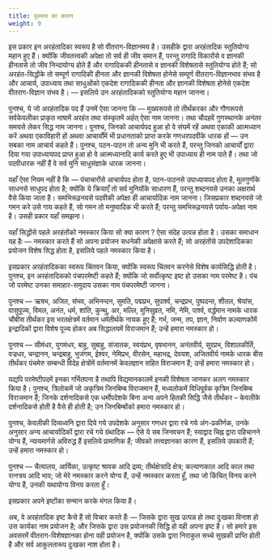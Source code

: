 ```yaml
---
title: पूज्यत्व का कारण
weight: 9
---
```


इस प्रकार इन अरहंतादिका स्वरूप है सो वीतराग-विज्ञानमय है। उसहीके द्वारा अरहंतादिक स्तुतियोग्य महान हुए हैं। क्योंकि जीवतत्त्वकी अपेक्षा तो सर्व ही जीव समान हैं, परन्तु रागादि विकारोंसे व ज्ञानकी हीनतासे तो जीव निन्दायोग्य होते हैं और रागादिककी हीनतासे व ज्ञानकी विशेषतासे स्तुतियोग्य होते हैं; सो अरहंत-सिद्धोंके तो सम्पूर्ण रागादिकी हीनता और ज्ञानकी विशेषता होनेसे सम्पूर्ण वीतराग-विज्ञानभाव संभव है और आचार्य, उपाध्याय तथा साधुओंको एकदेश रागादिककी हीनता और ज्ञानकी विशेषता होनेसे एकदेश वीतराग-विज्ञान संभव है। — इसलिये उन अरहंतादिकको स्तुतियोग्य महान जानना।

पुनश्च, ये जो अरहंतादिक पद हैं उनमें ऐसा जानना कि — मुख्यरूपसे तो तीर्थंकरका और गौणरूपसे सर्वकेवलीका प्राकृत भाषामें अरहंत तथा संस्कृतमें अर्हत् ऐसा नाम जानना। तथा चौदहवें गुणस्थानके अनंतर समयसे लेकर सिद्ध नाम जानना। पुनश्च, जिनको आचार्यपद हुआ हो वे संघमें रहें अथवा एकाकी आत्मध्यान करें अथवा एकाविहारी हों अथवा आचार्योंमें भी प्रधानताको प्राप्त करके गणधरपदवीके धारक हों — उन सबका नाम आचार्य कहते हैं। पुनश्च, पठन-पाठन तो अन्य मुनि भी करते हैं, परन्तु जिनको आचार्यों द्वारा दिया गया उपाध्यायपद प्राप्त हुआ हो वे आत्मध्यानादि कार्य करते हुए भी उपाध्याय ही नाम पाते हैं। तथा जो पदवीधारक नहीं हैं वे सर्व मुनि साधुसंज्ञाके धारक जानना।

यहाँ ऐसा नियम नहीं है कि — पंचाचारोंसे आचार्यपद होता है, पठन-पाठनसे उपाध्यायपद होता है, मूलगुणोंके साधनसे साधुपद होता है; क्योंकि ये क्रियाएँ तो सर्व मुनियोंके साधारण हैं, परन्तु शब्दनयसे उनका अक्षरार्थ वैसे किया जाता है। समभिरूढ़नयसे पदवीकी अपेक्षा ही आचार्यादिक नाम जानना। जिसप्रकार शब्दनयसे जो गमन करे उसे गाय कहते हैं, सो गमन तो मनुष्यादिक भी करते हैं; परन्तु समभिरूढ़नयसे पर्याय-अपेक्षा नाम है। उसही प्रकार यहाँ समझना।

यहाँ सिद्धोंसे पहले अरहंतोंको नमस्कार किया सो क्या कारण ? ऐसा संदेह उत्पन्न होता है। उसका समाधान यह हैः — नमस्कार करते हैं सो अपना प्रयोजन सधनेकी अपेक्षासे करते हैं; सो अरहंतोंसे उपदेशादिकका प्रयोजन विशेष सिद्ध होता है, इसलिये पहले नमस्कार किया है।

इसप्रकार अरहंतादिकका स्वरूप चिंतवन किया, क्योंकि स्वरूप चिंतवन करनेसे विशेष कार्यसिद्धि होती है। पुनश्च, इन अरहंतादिकको पंचपरमेष्टी कहते हैं; क्योंकि जो सर्वोत्कृष्ट इष्ट हो उसका नाम परमेष्ट है। पंच जो परमेष्ट उनका समाहार-समुदाय उसका नाम पंचपरमेष्टी जानना।

पुनश्च — ऋषभ, अजित, संभव, अभिनन्दन, सुमति, पद्मप्रभ, सुपार्श्व, चन्द्रप्रभ, पुष्पदन्त, शीतल, श्रेयांस, वासुपूज्य, विमल, अनंत, धर्म, शांति, कुन्थु, अर, मल्लि, मुनिसुव्रत, नमि, नेमि, पार्श्व, वर्द्धमान नामके धारक चौबीस तीर्थंकर इस भरतक्षेत्रमें वर्तमान धर्मतीर्थके नायक हुए हैं; गर्भ, जन्म, तप, ज्ञान, निर्वाण कल्याणकोंमें इन्द्रादिकों द्वारा विशेष पूज्य होकर अब सिद्धालयमें विराजमान हैं; उन्हें हमारा नमस्कार हो।

पुनश्च — सीमंधर, युगमंधर, बाहु, सुबाहु, संजातक, स्वयंप्रभ, वृषभानन, अनंतवीर्य, सूरप्रभ, विशालकीर्ति, वज्रधर, चन्द्रानन, चन्द्रबाहु, भुजंगम, ईश्वर, नेमिप्रभ, वीरसेन, महाभद्र, देवयश, अजितवीर्य नामके धारक बीस तीर्थंकर पंचमेरु सम्बन्धी विदेह क्षेत्रोंमें वर्तमानमें केवलज्ञान सहित विराजमान हैं; उन्हें हमारा नमस्कार हो।

यद्यपि परमेष्टीपदमें इनका गर्भितपना है तथापि विद्यमानकालमें इनकी विशेषता जानकर अलग नमस्कार किया है।
पुनश्च, त्रिलोकमें जो अकृत्रिम जिनबिम्ब विराजमान हैं, मध्यलोकमें विधिपूर्वक कृत्रिम जिनबिम्ब विराजमान हैं; जिनके दर्शनादिकसे एक धर्मोपदेशके बिना अन्य अपने हितकी सिद्धि जैसे तीर्थंकर – केवलीके दर्शनादिकसे होती है वैसे ही होती है; उन जिनबिम्बोंको हमारा नमस्कार हो।

पुनश्च, केवलीकी दिव्यध्वनि द्वारा दिये गये उपदेशके अनुसार गणधर द्वारा रचे गये अंग-प्रकीर्णक, उनके अनुसार अन्य आचार्यादिकों द्वारा रचे गये ग्रंथादिक — ऐसे ये सब जिनवचन हैं; स्याद्वाद चिह्न द्वारा पहिचानने योग्य हैं, न्यायमार्गसे अविरुद्ध हैं इसलिये प्रामाणिक हैं; जीवको तत्त्वज्ञानका कारण हैं, इसलिये उपकारी हैं; उन्हें हमारा नमस्कार हो।

पुनश्च — चैत्यालय, आर्यिका, उत्कृष्ट श्रावक आदि द्रव्य; तीर्थक्षेत्रादि क्षेत्र; कल्याणकाल आदि काल तथा रत्नत्रय आदि भाव; जो मेरे नमस्कार करने योग्य हैं, उन्हें नमस्कार करता हूँ, तथा जो किंचित् विनय करने योग्य हैं, उनकी यथायोग्य विनय करता हूँ।

इसप्रकार अपने इष्टोंका सन्मान करके मंगल किया है।

अब, वे अरहंतादिक इष्ट कैसे हैं सो विचार करते हैंः — जिसके द्वारा सुख उत्पन्न हो तथा दुःखका विनाश हो उस कार्यका नाम प्रयोजन है; और जिसके द्वारा उस प्रयोजनकी सिद्धि हो वही अपना इष्ट है। सो हमारे इस अवसरमें वीतराग-विशेषज्ञानका होना वही प्रयोजन है, क्योंकि उसके द्वारा निराकुल सच्चे सुखकी प्राप्ति होती है और सर्व आकुलतारूप दुःखका नाश होता है।